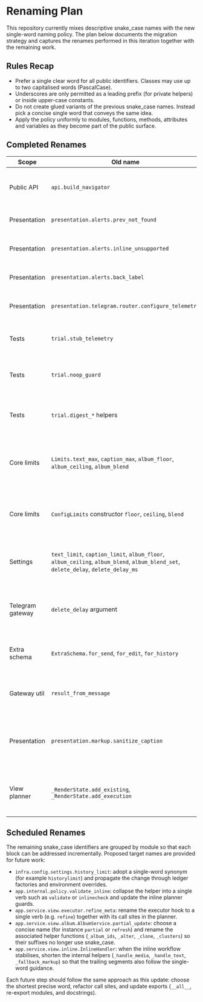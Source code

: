# Renaming Plan

This repository currently mixes descriptive snake_case names with the new
single-word naming policy. The plan below documents the migration strategy and
captures the renames performed in this iteration together with the remaining
work.

## Rules Recap

* Prefer a single clear word for all public identifiers. Classes may use up to
  two capitalised words (PascalCase).
* Underscores are only permitted as a leading prefix (for private helpers) or
  inside upper-case constants.
* Do not create glued variants of the previous snake_case names. Instead pick a
  concise single word that conveys the same idea.
* Apply the policy uniformly to modules, functions, methods, attributes and
  variables as they become part of the public surface.

## Completed Renames

| Scope | Old name | New name | Notes |
| ----- | -------- | -------- | ----- |
| Public API | `api.build_navigator` | `api.assemble` | Propagated through bootstrap modules and entry points. |
| Presentation | `presentation.alerts.prev_not_found` | `presentation.alerts.missing` | Keeps the absent-history alert. |
| Presentation | `presentation.alerts.inline_unsupported` | `presentation.alerts.barred` | Signals that inline mode is not supported. |
| Presentation | `presentation.alerts.back_label` | `presentation.alerts.revert` | Supplies the “Back” button label. |
| Presentation | `presentation.telegram.router.configure_telemetry` | `presentation.telegram.router.instrument` | Describes telemetry wiring with a single word. |
| Tests | `trial.stub_telemetry` | `trial.monitor` | Returns a monitoring stub for telemetry. |
| Tests | `trial.noop_guard` | `trial.sentinel` | Async context manager used as guard stub. |
| Tests | `trial.digest_*` helpers | `reliance`, `override`, `absence`, `veto`, `assent`, `surface`, `rebuff`, `refuse`, `decline`, `siren`, `wording`, `translation`, `commerce`, `fragments` | Bring the scenario helpers in line with the policy. |
| Core limits | `Limits.text_max`, `caption_max`, `album_floor`, `album_ceiling`, `album_blend` | `textlimit`, `captionlimit`, `groupmin`, `groupmax`, `groupmix` | Protocol names and all adapters now share the single-word vocabulary. |
| Core limits | `ConfigLimits` constructor `floor`, `ceiling`, `blend` | `minimum`, `maximum`, `mix` | Keeps the configuration wiring aligned with the new protocol. |
| Settings | `text_limit`, `caption_limit`, `album_floor`, `album_ceiling`, `album_blend`, `album_blend_set`, `delete_delay`, `delete_delay_ms` | `textlimit`, `captionlimit`, `groupmin`, `groupmax`, `mixcodes`, `mixset`, `deletepause`, `deletepausems` | Updated environment mapping and dependency injection bindings. |
| Telegram gateway | `delete_delay` argument | `deletepause` | Matches the configuration name and emphasises the pacing behaviour. |
| Extra schema | `ExtraSchema.for_send`, `for_edit`, `for_history` | `send`, `edit`, `history` | Reflected in the Telegram serializer and gateway usage. |
| Gateway util | `result_from_message` | `derive` | Shortens the helper that builds message results. |
| Presentation | `presentation.markup.sanitize_caption` | `presentation.markup.purify` | Keeps the markup helper compliant even though it is currently unused. |
| View planner | `_RenderState.add_existing`, `_RenderState.add_execution` | `retain`, `collect` | Reduces the remaining snake_case verbs inside the planner flow. |

## Scheduled Renames

The remaining snake_case identifiers are grouped by module so that each block can
be addressed incrementally. Proposed target names are provided for future work:

* `infra.config.settings.history_limit`: adopt a single-word synonym (for
  example `historylimit`) and propagate the change through ledger factories and
  environment overrides.
* `app.internal.policy.validate_inline`: collapse the helper into a single verb
  such as `validate` or `inlinecheck` and update the inline planner guards.
* `app.service.view.executor.refine_meta`: rename the executor hook to a single
  verb (e.g. `refine`) together with its call sites in the planner.
* `app.service.view.album.AlbumService.partial_update`: choose a concise name
  (for instance `partial` or `refresh`) and rename the associated helper
  functions (`_album_ids`, `_alter`, `_clone`, `_clusters`) so their suffixes no
  longer use snake_case.
* `app.service.view.inline.InlineHandler`: when the inline workflow stabilises,
  shorten the internal helpers (`_handle_media`, `_handle_text`,
  `_fallback_markup`) so that the trailing segments also follow the single-word
  guidance.

Each future step should follow the same approach as this update: choose the
shortest precise word, refactor call sites, and update exports (`__all__`,
re-export modules, and docstrings).
